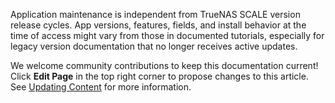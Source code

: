 Application maintenance is independent from TrueNAS SCALE version release cycles.
App versions, features, fields, and install behavior at the time of access might vary from those in documented tutorials, especially for legacy version documentation that no longer receives active updates.

We welcome community contributions to keep this documentation current!
Click **Edit Page** in the top right corner to propose changes to this article.
See [Updating Content](https://www.truenas.com/docs/contributing/documentation/contentupdate/) for more information.
